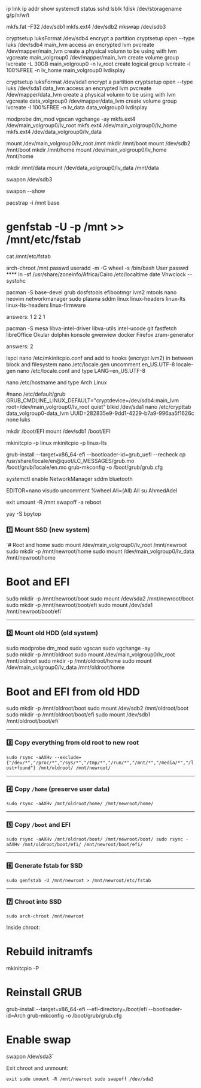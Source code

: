 
ip link
ip addr show
systemctl status sshd
lsblk
fdisk /dev/storagename			g/p/n/w/t

mkfs.fat -F32 /dev/sdb1
mkfs.ext4 /dev/sdb2
mkswap /dev/sdb3


cryptsetup luksFormat /dev/sdb4	encrypt a partition
cryptsetup open --type luks /dev/sdb4 main_lvm	access an encrypted lvm
pvcreate /dev/mapper/main_lvm		create a physical volumn to be using with lvm
vgcreate main_volgroup0 /dev/mapper/main_lvm     create volume group
lvcreate -L 30GB main_volgroup0 -n lv_root	create logical group
lvcreate -l 100%FREE -n lv_home main_volgroup0
lvdisplay

cryptsetup luksFormat /dev/sda1	encrypt a partition
cryptsetup open --type luks /dev/sda1 data_lvm	access an encrypted lvm
pvcreate /dev/mapper/data_lvm		create a physical volumn to be using with lvm
vgcreate data_volgroup0 /dev/mapper/data_lvm     create volume group
lvcreate -l 100%FREE -n lv_data data_volgroup0
lvdisplay

modprobe dm_mod
vgscan
vgchange -ay
mkfs.ext4 /dev/main_volgroup0/lv_root
mkfs.ext4 /dev/main_volgroup0/lv_home
mkfs.ext4 /dev/data_volgroup0/lv_data

mount /dev/main_volgroup0/lv_root /mnt
mkdir /mnt/boot
mount /dev/sdb2 /mnt/boot
mkdir /mnt/home
mount /dev/main_volgroup0/lv_home /mnt/home

mkdir /mnt/data
mount /dev/data_volgroup0/lv_data /mnt/data 

swapon /dev/sdb3

swapon --show


pacstrap -i /mnt base

# genfstab -U -p /mnt >> /mnt/etc/fstab
cat /mnt/etc/fstab

arch-chroot /mnt
passwd
useradd -m -G wheel -s /bin/bash User
passwd **** 
ln -sf /usr/share/zoneinfo/Africa/Cairo /etc/localtime
date
Vhwclock --systohc


pacman -S base-devel grub dosfstools  efibootmgr lvm2 mtools nano neovim networkmanager sudo plasma sddm linux linux-headers linux-lts linux-lts-headers linux-firmware 

answers: 1 2 2 1

pacman -S mesa libva-intel-driver libva-utils intel-ucode git fastfetch libreOffice Okular  dolphin konsole gwenview docker Firefox zram-generator

answers: 2

lspci
nano /etc/mkinitcpio.conf	and add to hooks (encrypt lvm2) in between block and filesystem 
nano /etc/locale.gen		uncomment en_US.UTF-8
locale-gen
nano /etc/locale.conf  and type LANG=en_US.UTF-8

nano /etc/hostname and type Arch Linux

#nano /etc/default/grub    
GRUB_CMDLINE_LINUX_DEFAULT="cryptdevice=/dev/sdb4:main_lvm root=/dev/main_volgroup0/lv_root quiet"
blkid /dev/sda1
nano /etc/crypttab
data_volgroup0-data_lvm UUID=282835e9-9dd1-4229-b7a9-996aa5f1626c none luks

mkdir /boot/EFI
mount /dev/sdb1 /boot/EFI

mkinitcpio -p linux
mkinitcpio -p linux-lts

grub-install --target=x86_64-efi --bootloader-id=grub_uefi --recheck
cp /usr/share/locale/en\@quot/LC_MESSAGES/grub.mo /boot/grub/locale/en.mo
grub-mkconfig -o /boot/grub/grub.cfg

systemctl enable NetworkManager sddm bluetooth

EDITOR=nano visudo uncomment %wheel All=(All) All
su AhmedAdel

exit
umount -R /mnt
swapoff -a
reboot



yay -S bpytop


### 1️⃣ Mount SSD (new system)

`# Root and home 
sudo mount /dev/main_volgroup0/lv_root /mnt/newroot 
sudo mkdir -p /mnt/newroot/home 
sudo mount /dev/main_volgroup0/lv_data /mnt/newroot/home  
# Boot and EFI 
sudo mkdir -p /mnt/newroot/boot 
sudo mount /dev/sda2 /mnt/newroot/boot 
sudo mkdir -p /mnt/newroot/boot/efi 
sudo mount /dev/sda1 /mnt/newroot/boot/efi`

---

### 2️⃣ Mount old HDD (old system)

sudo modprobe dm_mod 
sudo vgscan 
sudo vgchange -ay  
sudo mkdir -p /mnt/oldroot 
sudo mount /dev/main_volgroup0/lv_root /mnt/oldroot 
sudo mkdir -p /mnt/oldroot/home 
sudo mount /dev/main_volgroup0/lv_data /mnt/oldroot/home 
# Boot and EFI from old HDD 
sudo mkdir -p /mnt/oldroot/boot 
sudo mount /dev/sdb2 /mnt/oldroot/boot 
sudo mkdir -p /mnt/oldroot/boot/efi 
sudo mount /dev/sdb1 /mnt/oldroot/boot/efi`

---

### 3️⃣ Copy everything from old root to new root

`sudo rsync -aAXHv --exclude={"/dev/*","/proc/*","/sys/*","/tmp/*","/run/*","/mnt/*","/media/*","/lost+found"} /mnt/oldroot/ /mnt/newroot/`

---

### 4️⃣ Copy `/home` (preserve user data)

`sudo rsync -aAXHv /mnt/oldroot/home/ /mnt/newroot/home/`

---

### 5️⃣ Copy `/boot` and EFI

`sudo rsync -aAXHv /mnt/oldroot/boot/ /mnt/newroot/boot/ sudo rsync -aAXHv /mnt/oldroot/boot/efi/ /mnt/newroot/boot/efi/`

---

### 6️⃣ Generate fstab for SSD

`sudo genfstab -U /mnt/newroot > /mnt/newroot/etc/fstab`

---

### 7️⃣ Chroot into SSD

`sudo arch-chroot /mnt/newroot`

Inside chroot:

# Rebuild initramfs
mkinitcpio -P  
# Reinstall GRUB 
grub-install --target=x86_64-efi --efi-directory=/boot/efi --bootloader-id=Arch 
grub-mkconfig -o /boot/grub/grub.cfg 
# Enable swap 
swapon /dev/sda3`

Exit chroot and unmount:

`exit sudo umount -R /mnt/newroot sudo swapoff /dev/sda3`